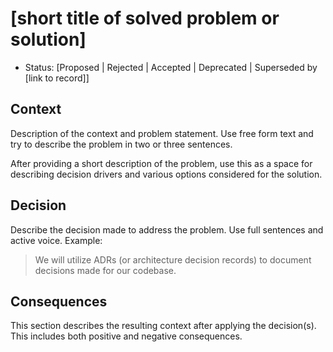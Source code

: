 # [short title of solved problem or solution]

- Status: [Proposed | Rejected | Accepted | Deprecated | Superseded by [link to record]]

## Context

Description of the context and problem statement. Use free form text and try to describe the problem in two or three sentences.

After providing a short description of the problem, use this as a space for describing decision drivers and various options considered for the solution.

## Decision

Describe the decision made to address the problem. Use full sentences and active voice. Example:

> We will utilize ADRs (or architecture decision records) to document decisions made for our codebase.

## Consequences

This section describes the resulting context after applying the decision(s). This includes both positive and negative consequences.
